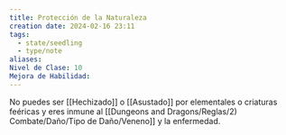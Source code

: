 ```yaml
---
title: Protección de la Naturaleza
creation date: 2024-02-16 23:11
tags:
  - state/seedling
  - type/note
aliases: 
Nivel de Clase: 10
Mejora de Habilidad:
---
```

No puedes ser [[Hechizado]] o [[Asustado]] por elementales o criaturas feéricas y eres inmune al [[Dungeons and Dragons/Reglas/2) Combate/Daño/Tipo de Daño/Veneno]] y la enfermedad.






